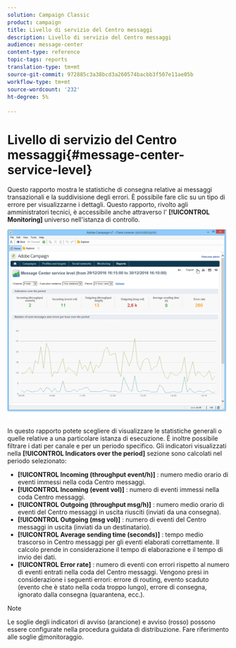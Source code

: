 ```yaml
---
solution: Campaign Classic
product: campaign
title: Livello di servizio del Centro messaggi
description: Livello di servizio del Centro messaggi
audience: message-center
content-type: reference
topic-tags: reports
translation-type: tm+mt
source-git-commit: 972885c3a38bcd3a260574bacbb3f507e11ae05b
workflow-type: tm+mt
source-wordcount: '232'
ht-degree: 5%

---
```



# Livello di servizio del Centro messaggi{#message-center-service-level}

Questo rapporto mostra le statistiche di consegna relative ai messaggi transazionali e la suddivisione degli errori. È possibile fare clic su un tipo di errore per visualizzarne i dettagli. Questo rapporto, rivolto agli amministratori tecnici, è accessibile anche attraverso l&#39; **[!UICONTROL Monitoring]** universo nell&#39;istanza di controllo.

![](assets/mc_reports_1.png)

In questo rapporto potete scegliere di visualizzare le statistiche generali o quelle relative a una particolare istanza di esecuzione. È inoltre possibile filtrare i dati per canale e per un periodo specifico. Gli indicatori visualizzati nella **[!UICONTROL Indicators over the period]** sezione sono calcolati nel periodo selezionato:

* **[!UICONTROL Incoming (throughput event/h)]** : numero medio orario di eventi immessi nella coda Centro messaggi.
* **[!UICONTROL Incoming (event vol)]** : numero di eventi immessi nella coda Centro messaggi.
* **[!UICONTROL Outgoing (throughput msg/h)]** : numero medio orario di eventi del Centro messaggi in uscita riusciti (inviati da una consegna).
* **[!UICONTROL Outgoing (msg vol)]** : numero di eventi del Centro messaggi in uscita (inviati da un destinatario).
* **[!UICONTROL Average sending time (seconds)]** : tempo medio trascorso in Centro messaggi per gli eventi elaborati correttamente. Il calcolo prende in considerazione il tempo di elaborazione e il tempo di invio dei dati.
* **[!UICONTROL Error rate]** : numero di eventi con errori rispetto al numero di eventi entrati nella coda del Centro messaggi. Vengono presi in considerazione i seguenti errori: errore di routing, evento scaduto (evento che è stato nella coda troppo lungo), errore di consegna, ignorato dalla consegna (quarantena, ecc.).

>[!NOTE]
>
>Le soglie degli indicatori di avviso (arancione) e avviso (rosso) possono essere configurate nella procedura guidata di distribuzione. Fare riferimento alle soglie [di](../../message-center/using/monitoring-thresholds.md)monitoraggio.

